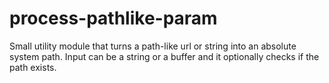 # process-pathlike-param

Small utility module that turns a path-like url or string into an absolute system path. Input can be a string or a buffer and it optionally checks if the path exists.
